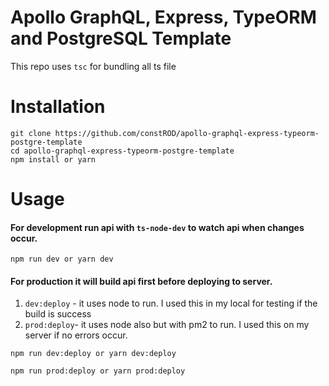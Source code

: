 # Apollo GraphQL, Express, TypeORM and PostgreSQL Template
This repo uses `tsc` for bundling all ts file

# Installation
```
git clone https://github.com/constROD/apollo-graphql-express-typeorm-postgre-template
cd apollo-graphql-express-typeorm-postgre-template
npm install or yarn
```

# Usage
#### For development run api with `ts-node-dev` to watch api when changes occur. ####
```
npm run dev or yarn dev
```

#### For production it will build api first before deploying to server. ####
1. `dev:deploy` - it uses node to run. I used this in my local for testing if the build is success 
2. `prod:deploy`- it uses node also but with pm2 to run. I used this on my server if no errors occur.
```
npm run dev:deploy or yarn dev:deploy
```
```
npm run prod:deploy or yarn prod:deploy
```
